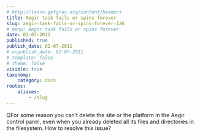 ```yaml
---
# http://learn.getgrav.org/content/headers
title: Aegir task fails or spins forever
slug: aegir-task-fails-or-spins-forever-126
# menu: Aegir task fails or spins forever
date: 02-07-2011
published: true
publish_date: 02-07-2011
# unpublish_date: 02-07-2011
# template: false
# theme: false
visible: true
taxonomy:
    category: docs
routes:
    aliases:
        - /slug
---
```


<a name="intro-q"></a>

QFor some reason you can’t delete the site or the platform in the Aegir control panel, even when you already deleted all its files and directories in the filesystem. How to resolve this issue?